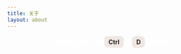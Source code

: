 ```yaml
---
title: 关于
layout: about
---
```




  <div><div>
  <span class="tips"><div id="go-fav">更多精彩文章，按<span>Ctrl</span>+<span>D</span>收藏本站！</div></span>
  </section>
  </div>
<style type="text/css">
.buy-container{color: #ccc; padding: 60px 40px 50px 40px;margin: 0 auto; background: rgb(224,32,140); /*下述两行代码为兼容浏览器用，建议同步修改，亦可删除（不建议）*/background: -moz-linear-gradient(left, rgb(160,32,240) 0%, rgb(0,191,255) 100%);background: -webkit-linear-gradient(left, rgb(160,32,240) 0%,rgb(0,191,255) 100%); /*请更改此行代码，颜色为rgb模式*/background: linear-gradient(to right, rgb(160,32,240) 0%, rgb(0,191,255) 100%);filter: progid:DXImageTransform.Microsoft.gradient( startColorstr='#e0208c', endColorstr='#fa6400',GradientType=1 );/*-webkit-border-radius: 8px;-moz-border-radius: 8px;-o-border-radius: 8px;border-radius: 8px;*/border-radius: var(--main-radius);}.buy-container .buy-box{display: -webkit-box; display: flex; -webkit-box-pack: justify; justify-content: space-between; -webkit-box-align: center; align-items: center; max-width: 900px; margin: 0 auto;}@media screen and (max-width: 700px){.buy-container .buy-box{display: block; text-align: center;}.buy-container .buy-box .slogan{margin-bottom: 30px;}}.buy-container .buy-box .slogan h3{color: #fff;font-size: 26px;margin: 0 0 10px 0;}@media screen and (max-width: 800px){.buy-container .buy-box .slogan h3{font-size: 24px;}}@media screen and (max-width: 500px){.buy-container .buy-box .slogan h3{font-size: 20px;}}@media screen and (max-width: 400px){.buy-container .buy-box .slogan h3{font-size: 18px;}}.buy-container .buy-box .slogan p{color: #fff;font-size: 14px;font-weight: bold;margin: 10px 0;}.buy-container .buy-box .actions{display: -webkit-box; display: flex; -webkit-box-align: center; align-items: center;list-style-type: none;margin: 0;padding: 0;}@media screen and (max-width: 700px){.buy-container .buy-box .actions{-webkit-box-pack: justify; justify-content: center;}}.buy-container .buy-box .actions li{margin: 0;}.buy-container .buy-box .actions li:last-child{margin-left: 10px;}.buy-container .buy-box .actions li a{position: relative;color: #fff !important;font-size: 14px;font-weight: bold; line-height: 1;text-decoration: none;padding: 10px 20px;background-color: rgba(255, 255, 255, .1);-webkit-border-radius: 4px;-moz-border-radius: 4px;-o-border-radius: 4px;border-radius: 4px;-webkit-transition: .2s;-moz-transition: .2s;-o-transition: .2s;transition: .2s;}.buy-container .buy-box .actions li a:hover{-webkit-transform: translateY(-2px);-moz-transform: translateY(-2px);-o-transform: translateY(-2px);transform: translateY(-2px); -webkit-box-shadow: 0 5px 10px 0 rgba(0, 0, 0, .2); -moz-box-shadow: 0 5px 10px 0 rgba(0, 0, 0, .2); -o-box-shadow: 0 5px 10px 0 rgba(0, 0, 0, .2); box-shadow: 0 5px 10px 0 rgba(0, 0, 0, .2);opacity: 1 !important;}@media screen and (max-width: 330px){.buy-container .buy-box .actions li a{font-size: 12px;}}.buy-container .buy-box .actions li a:not(.primary):before{content: "";position: absolute;top: 0;left: 0;width: 100%;height: 100%;-webkit-box-shadow: inset 0 0 0 1px currentColor;-moz-box-shadow: inset 0 0 0 1px currentColor;-o-box-shadow: inset 0 0 0 1px currentColor;box-shadow: inset 0 0 0 1px currentColor;-webkit-border-radius: 4px;-moz-border-radius: 4px;-o-border-radius: 4px;border-radius: 4px;-khtml-opacity: .3;-moz-opacity: .3;opacity: .3;}.buy-container .buy-box .actions li a:after{display: none;}.buy-container .buy-box .actions li a.primary{color: #ff3b30 !important;background-color: #fff;}.buy-container .tips{border-top: 1px solid rgba(255, 255, 255, .1);display: block;color: #fff;font-size: 12px;text-align: center; max-width: 900px;margin: 30px auto 0 auto;padding-top: 30px;}@media screen and (max-width: 768px){.buy-container {padding: 30px 40px 30px 40px;}}#go-fav{width:100%; height:100%; line-height:30px; text-align:center; font-size:14px; font-weight:700; color:rgba(255, 255, 255, 1);}#go-fav span{padding:5px 10px; background:#f0e7e2; border-radius:8px; color:#202020; margin:0 5px;}
</style>
